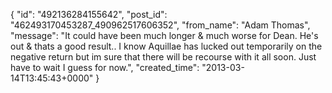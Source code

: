  {
   "id": "492136284155642",
   "post_id": "462493170453287_490962517606352",
   "from_name": "Adam Thomas",
   "message": "It could have been much longer & much worse for Dean.  He's out & thats a good result.. I know Aquillae has lucked out temporarily on the negative return but im sure that there will be recourse with it all soon. Just have to wait I guess for now.",
   "created_time": "2013-03-14T13:45:43+0000"
 }
